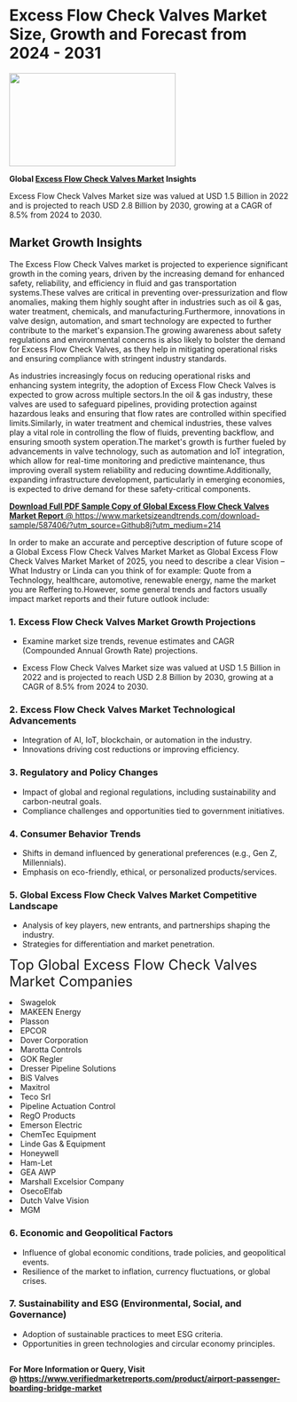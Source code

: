 <H1>Excess Flow Check Valves Market Size, Growth and Forecast from 2024 - 2031</H1><img class="aligncenter size-medium wp-image-584254" src="https://thirdeyenews.in/wp-content/uploads/2024/09/Global-Market-Research-300x168.jpeg" alt="" width="300" height="168" /><p><strong>Global&nbsp;<a href="https://www.marketsizeandtrends.com/download-sample/587406/?utm_source=Github8j?utm_medium=214">Excess Flow Check Valves Market</a> Insights</strong></p><p>Excess Flow Check Valves Market size was valued at USD 1.5 Billion in 2022 and is projected to reach USD 2.8 Billion by 2030, growing at a CAGR of 8.5% from 2024 to 2030.</p><p><h2>Market Growth Insights</h2> <p>The Excess Flow Check Valves market is projected to experience significant growth in the coming years, driven by the increasing demand for enhanced safety, reliability, and efficiency in fluid and gas transportation systems.These valves are critical in preventing over-pressurization and flow anomalies, making them highly sought after in industries such as oil & gas, water treatment, chemicals, and manufacturing.Furthermore, innovations in valve design, automation, and smart technology are expected to further contribute to the market's expansion.The growing awareness about safety regulations and environmental concerns is also likely to bolster the demand for Excess Flow Check Valves, as they help in mitigating operational risks and ensuring compliance with stringent industry standards.</p> <p><a href="#"></a></p> <p>As industries increasingly focus on reducing operational risks and enhancing system integrity, the adoption of Excess Flow Check Valves is expected to grow across multiple sectors.In the oil & gas industry, these valves are used to safeguard pipelines, providing protection against hazardous leaks and ensuring that flow rates are controlled within specified limits.Similarly, in water treatment and chemical industries, these valves play a vital role in controlling the flow of fluids, preventing backflow, and ensuring smooth system operation.The market's growth is further fueled by advancements in valve technology, such as automation and IoT integration, which allow for real-time monitoring and predictive maintenance, thus improving overall system reliability and reducing downtime.Additionally, expanding infrastructure development, particularly in emerging economies, is expected to drive demand for these safety-critical components.</p> <p><a href="#"></p><p><span class=""><strong>Download Full PDF Sample Copy of Global Excess Flow Check Valves Market Report</strong> @ <a href="https://www.marketsizeandtrends.com/download-sample/587406/?utm_source=Github8j?utm_medium=214" target="_blank">https://www.marketsizeandtrends.com/download-sample/587406/?utm_source=Github8j?utm_medium=214</a></span></p><p>In order to make an accurate and perceptive description of future scope of a Global&nbsp;Excess Flow Check Valves Market Market as Global&nbsp;Excess Flow Check Valves Market Market of 2025, you need to describe a clear Vision &ndash; What Industry or Linda can you think of for example: Quote from a Technology, healthcare, automotive, renewable energy, name the market you are Reffering to.However, some general trends and factors usually impact market reports and their future outlook include:</p><h3>1.&nbsp;<strong>Excess Flow Check Valves Market Growth Projections</strong></h3><ul><li>Examine market size trends, revenue estimates and CAGR (Compounded Annual Growth Rate) projections.</li><li><p>Excess Flow Check Valves Market size was valued at USD 1.5 Billion in 2022 and is projected to reach USD 2.8 Billion by 2030, growing at a CAGR of 8.5% from 2024 to 2030.</p></li></ul><h3>2.&nbsp;<strong>Excess Flow Check Valves Market Technological Advancements</strong></h3><ul><li>Integration of AI, IoT, blockchain, or automation in the industry.</li><li>Innovations driving cost reductions or improving efficiency.</li></ul><h3>3.&nbsp;<strong>Regulatory and Policy Changes</strong></h3><ul><li>Impact of global and regional regulations, including sustainability and carbon-neutral goals.</li><li>Compliance challenges and opportunities tied to government initiatives.</li></ul><h3>4.&nbsp;<strong>Consumer Behavior Trends</strong></h3><ul><li>Shifts in demand influenced by generational preferences (e.g., Gen Z, Millennials).</li><li>Emphasis on eco-friendly, ethical, or personalized products/services.</li></ul><h3>5.&nbsp;<strong>Global Excess Flow Check Valves Market Competitive Landscape</strong></h3><ul><li>Analysis of key players, new entrants, and partnerships shaping the industry.</li><li>Strategies for differentiation and market penetration.</li></ul><p data-pm-slice="1 1 []"><span style="color: inherit; font-family: inherit; font-size: 25px;">Top Global Excess Flow Check Valves Market Companies</span></p><div class="" data-test-id=""><p><li>Swagelok</li><li> MAKEEN Energy</li><li> Plasson</li><li> EPCOR</li><li> Dover Corporation</li><li> Marotta Controls</li><li> GOK Regler</li><li> Dresser Pipeline Solutions</li><li> BiS Valves</li><li> Maxitrol</li><li> Teco Srl</li><li> Pipeline Actuation Control</li><li> RegO Products</li><li> Emerson Electric</li><li> ChemTec Equipment</li><li> Linde Gas & Equipment</li><li> Honeywell</li><li> Ham-Let</li><li> GEA AWP</li><li> Marshall Excelsior Company</li><li> OsecoElfab</li><li> Dutch Valve Vision</li><li> MGM</li></p></div><h3>6.&nbsp;<strong>Economic and Geopolitical Factors</strong></h3><ul><li>Influence of global economic conditions, trade policies, and geopolitical events.</li><li>Resilience of the market to inflation, currency fluctuations, or global crises.</li></ul><h3>7.&nbsp;<strong>Sustainability and ESG (Environmental, Social, and Governance)</strong></h3><ul><li>Adoption of sustainable practices to meet ESG criteria.</li><li>Opportunities in green technologies and circular economy principles.</li></ul><h2><strong style="font-size: 14px;">For More Information or Query, Visit @&nbsp;</strong><a style="background-color: #ffffff; font-size: 14px;" href="https://www.marketsizeandtrends.com/report/excess-flow-check-valves-market/" target="_blank">https://www.verifiedmarketreports.com/product/airport-passenger-boarding-bridge-market</a></h2>